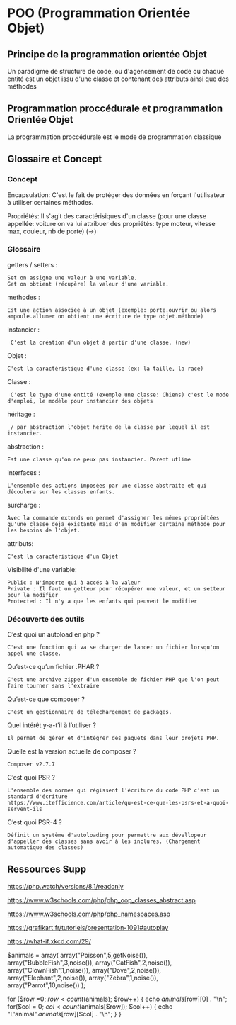 

# POO (Programmation Orientée Objet)



## Principe de la programmation orientée Objet

Un paradigme de structure de code, ou d'agencement de code ou chaque entité est un objet issu d'une classe et contenant des attributs ainsi que des méthodes 

## Programmation proccédurale et programmation Orientée Objet

La programmation proccédurale est le mode de programmation classique 

## Glossaire et Concept


### Concept

Encapsulation: C'est le fait de protéger des données en forçant l'utilisateur à utiliser certaines méthodes.

Propriétés: Il s'agit des caractérisiques d'un classe (pour une classe appellée: voiture on va lui attribuer des propriétés: type moteur, vitesse max, couleur, nb de porte) (->)

### Glossaire 

getters / setters :

    Set on assigne une valeur à une variable.
    Get on obtient (récupère) la valeur d'une variable.

methodes : 

    Est une action associée à un objet (exemple: porte.ouvrir ou alors ampoule.allumer on obtient une écriture de type objet.méthode) 

instancier :

     C'est la création d'un objet à partir d'une classe. (new)

Objet : 

    C'est la caractéristique d'une classe (ex: la taille, la race)

Classe :

     C'est le type d'une entité (exemple une classe: Chiens) c'est le mode d'emploi, le modèle pour instancier des objets 

héritage :

     / par abstraction l'objet hérite de la classe par lequel il est instancier. 

abstraction :

    Est une classe qu'on ne peux pas instancier. Parent utlime

interfaces :

    L'ensemble des actions imposées par une classe abstraite et qui découlera sur les classes enfants.


surcharge :

    Avec la commande extends on permet d'assigner les mêmes propriétées qu'une classe déja existante mais d'en modifier certaine méthode pour les besoins de l'objet. 

attributs: 

    C'est la caractéristique d'un Objet 

Visibilité d'une variable: 

    Public : N'importe qui à accés à la valeur
    Private : Il faut un getteur pour récupérer une valeur, et un setteur pour la modifier
    Protected : Il n'y a que les enfants qui peuvent le modifier


### Découverte des outils 

C’est quoi un autoload en php ?

    C'est une fonction qui va se charger de lancer un fichier lorsqu'on appel une classe. 


Qu’est-ce qu’un fichier .PHAR ?

    C'est une archive zipper d'un ensemble de fichier PHP que l'on peut faire tourner sans l'extraire 

Qu’est-ce que composer ?

    C'est un gestionnaire de téléchargement de packages. 

Quel intérêt y-a-t’il à l’utiliser ?

    Il permet de gérer et d'intégrer des paquets dans leur projets PHP. 

Quelle est la version actuelle de composer ?

    Composer v2.7.7


C’est quoi PSR ?

    L'ensemble des normes qui régissent l'écriture du code PHP c'est un standard d'écriture
    https://www.itefficience.com/article/qu-est-ce-que-les-psrs-et-a-quoi-servent-ils

C’est quoi PSR-4 ?

    Définit un système d'autoloading pour permettre aux dévellopeur d'appeller des classes sans avoir à les inclures. (Chargement automatique des classes)



## Ressources Supp 

https://php.watch/versions/8.1/readonly

https://www.w3schools.com/php/php_oop_classes_abstract.asp

https://www.w3schools.com/php/php_namespaces.asp

https://grafikart.fr/tutoriels/presentation-1091#autoplay





https://what-if.xkcd.com/29/


$animals = array(
    array("Poisson",5,getNoise()),
    array("BubbleFish",3,noise()),
    array("CatFish",2,noise()),
    array("ClownFish",1,noise()),
    array("Dove",2,noise()),
    array("Elephant",2,noise()),
    array("Zebra",1,noise()),
    array("Parrot",10,noise())
);



for ($row =0; $row < count($animals); $row++) {
    echo $animals[$row][0] . "\n";
    for($col = 0; $col < count($animals[$row]); $col++) {
        echo "L'animal".$animals[$row][$col] . "\n";
    }
}   